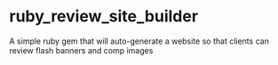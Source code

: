 ruby_review_site_builder
========================

A simple ruby gem that will auto-generate a website so that clients can review flash banners and comp images